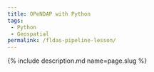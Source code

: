 ```yaml
---
title: OPeNDAP with Python
tags:
 - Python
 - Geospatial
permalink: /fldas-pipeline-lesson/
---
```

{% include description.md name=page.slug %}